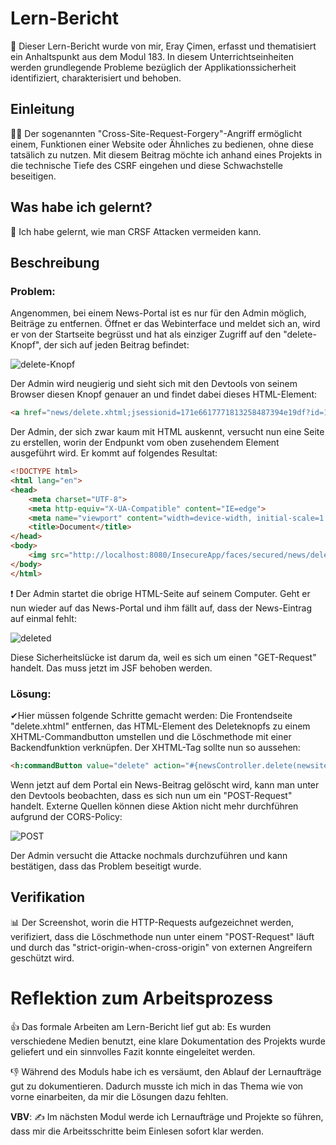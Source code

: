 # Lern-Bericht
👤 Dieser Lern-Bericht wurde von mir, Eray Çimen, erfasst und thematisiert ein Anhaltspunkt aus dem Modul 183. In diesem Unterrichtseinheiten werden grundlegende Probleme bezüglich der Applikationssicherheit identifiziert, charakterisiert und behoben.

## Einleitung

👩‍💻 Der sogenannten "Cross-Site-Request-Forgery"-Angriff ermöglicht einem, Funktionen einer Website oder Ähnliches zu bedienen, ohne diese tatsälich zu nutzen. Mit diesem Beitrag möchte ich anhand eines Projekts in die technische Tiefe des CSRF eingehen und diese Schwachstelle beseitigen.

## Was habe ich gelernt?

📕 Ich habe gelernt, wie man CRSF Attacken vermeiden kann.

## Beschreibung

### Problem:

Angenommen, bei einem News-Portal ist es nur für den Admin möglich, Beiträge zu entfernen. Öffnet er das Webinterface und meldet sich an, wird er von der Startseite begrüsst und hat als einziger Zugriff auf den "delete-Knopf", der sich auf jeden Beitrag befindet:

![delete-Knopf](https://user-images.githubusercontent.com/26624740/205594750-94c59fd5-5969-4b5e-a59b-11d8c63b729b.PNG)

Der Admin wird neugierig und sieht sich mit den Devtools von seinem Browser diesen Knopf genauer an und findet dabei dieses HTML-Element:

```html
<a href="news/delete.xhtml;jsessionid=171e6617771813258487394e19df?id=1" class="btn btn-danger btn-xs">delete</a>
```

Der Admin, der sich zwar kaum mit HTML auskennt, versucht nun eine Seite zu erstellen, worin der Endpunkt vom oben zusehendem Element ausgeführt wird. Er kommt auf folgendes Resultat:

```html
<!DOCTYPE html>
<html lang="en">
<head>
    <meta charset="UTF-8">
    <meta http-equiv="X-UA-Compatible" content="IE=edge">
    <meta name="viewport" content="width=device-width, initial-scale=1.0">
    <title>Document</title>
</head>
<body>
    <img src="http://localhost:8080/InsecureApp/faces/secured/news/delete.xhtml?id=1" />
</body>
</html>
```

❗ Der Admin startet die obrige HTML-Seite auf seinem Computer. Geht er nun wieder auf das News-Portal und ihm fällt auf, dass der News-Eintrag auf einmal fehlt:

![deleted](https://user-images.githubusercontent.com/26624740/205597203-6cd30e88-76e2-4ec5-8256-118c49fa4375.PNG)

Diese Sicherheitslücke ist darum da, weil es sich um einen "GET-Request" handelt. Das muss jetzt im JSF behoben werden.

### Lösung:

✔Hier müssen folgende Schritte gemacht werden: Die Frontendseite "delete.xhtml" entfernen, das HTML-Element des Deleteknopfs zu einem XHTML-Commandbutton umstellen und die Löschmethode mit einer Backendfunktion verknüpfen. Der XHTML-Tag sollte nun so aussehen:

```html
<h:commandButton value="delete" action="#{newsController.delete(newsitem)}" class="btn btn-danger btn-xs"></h:commandButton>
```

Wenn jetzt auf dem Portal ein News-Beitrag gelöscht wird, kann man unter den Devtools beobachten, dass es sich nun um ein "POST-Request" handelt. Externe Quellen können diese Aktion nicht mehr durchführen aufgrund der CORS-Policy:

![POST](https://user-images.githubusercontent.com/26624740/205603205-eba4c8a2-ba63-4454-bd65-ee9436ef0b62.PNG)

Der Admin versucht die Attacke nochmals durchzuführen und kann bestätigen, dass das Problem beseitigt wurde.

## Verifikation

📊 Der Screenshot, worin die HTTP-Requests aufgezeichnet werden, verifiziert, dass die Löschmethode nun unter einem "POST-Request" läuft und durch das "strict-origin-when-cross-origin" von externen Angreifern geschützt wird.

# Reflektion zum Arbeitsprozess

👍 Das formale Arbeiten am Lern-Bericht lief gut ab: Es wurden verschiedene Medien benutzt, eine klare Dokumentation des Projekts wurde geliefert und ein sinnvolles Fazit konnte eingeleitet werden.

👎 Während des Moduls habe ich es versäumt, den Ablauf der Lernaufträge gut zu dokumentieren. Dadurch musste ich mich in das Thema wie von vorne einarbeiten, da mir die Lösungen dazu fehlten.

**VBV**: ✍️ Im nächsten Modul werde ich Lernaufträge und Projekte so führen, dass mir die Arbeitsschritte beim Einlesen sofort klar werden.
